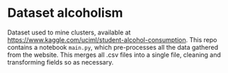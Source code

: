 # Dataset alcoholism

Dataset used to mine clusters, available at https://www.kaggle.com/uciml/student-alcohol-consumption.
This repo contains a notebook `main.py`, which pre-processes all the data gathered from the website. This merges all .csv files into a single file, cleaning and transforming fields so as necessary.

